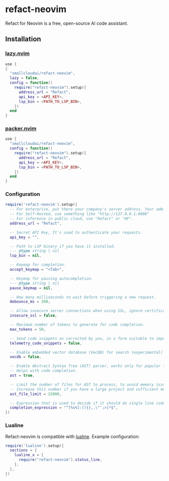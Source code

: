# refact-neovim

Refact for Neovim is a free, open-source AI code assistant.

## Installation

### [lazy.nvim](https://github.com/folke/lazy.nvim)

```lua
use {
{
  "smallcloudai/refact-neovim",
  lazy = false,
  config = function()
    require("refact-neovim").setup({
      address_url = "Refact",
      api_key = <API_KEY>,
      lsp_bin = <PATH_TO_LSP_BIN>,
    })
  end
}
```

### [packer.nvim](https://github.com/wbthomason/packer.nvim)

```lua
use {
  "smallcloudai/refact-neovim",
  config = function()
    require("refact-neovim").setup({
      address_url = "Refact",
      api_key = <API_KEY>,
      lsp_bin = <PATH_TO_LSP_BIN>,
    })
  end
}
```

### Configuration

```lua
require('refact-neovim').setup({
  -- For enterprice, put there your company's server address. Your admin should have emailed that to you.
  -- For Self-Hosted, use something like "http://127.0.0.1:8008"
  -- For inference in public cloud, use "Refact" or "HF".
  address_url = "Refact",

  -- Secret API Key, It's used to authenticate your requests.
  api_key = "",

  -- Path to LSP binary if you have it installed.
  --- @type string | nil
  lsp_bin = nil,

  -- Keymap for completion.
  accept_keymap = "<Tab>",

  -- Keymap for pausing autocompletion.
  --- @type string | nil
  pause_keymap = nil,

  -- How many milliseconds to wait before triggering a new request.
  debounce_ms = 200,

  -- Allow insecure server connections when using SSL, ignore certificate verification errors. Allows you to use self-signed certificates
  insecure_ssl = false,

  -- Maximum number of tokens to generate for code completion.
  max_tokens = 50,

  -- Send code snippets as corrected by you, in a form suitable to improve model quality.
  telemetry_code_snippets = false,

  -- Enable embedded vector database (VecDB) for search (experimental)
  vecdb = false,

  -- Enable Abstract Syntax Tree (AST) parser, works only for popular languages.
  -- Helps with code completion.
  ast = true,

  -- Limit the number of files for AST to process, to avoid memory issues.
  -- Increase this number if you have a large project and sufficient memory.
  ast_file_limit = 15000,

  -- Expression that is used to decide if it should do single line code completion.
  completion_expression = "^[%s%]:(){},.\"';>]*$",
})
```

### Lualine

Refact-neovim is compatible with [lualine](https://github.com/nvim-lualine/lualine.nvim).
Example configuration:

```lua
require('lualine').setup({
  sections = {
    lualine_x = {
      require("refact-neovim").status_line,
    },
  },
})

